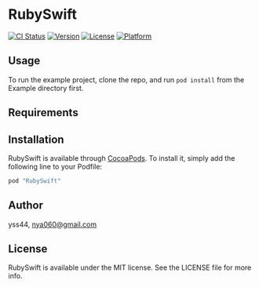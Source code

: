 # RubySwift

[![CI Status](http://img.shields.io/travis/yss44/RubySwift.svg?style=flat)](https://travis-ci.org/yss44/RubySwift)
[![Version](https://img.shields.io/cocoapods/v/RubySwift.svg?style=flat)](http://cocoapods.org/pods/RubySwift)
[![License](https://img.shields.io/cocoapods/l/RubySwift.svg?style=flat)](http://cocoapods.org/pods/RubySwift)
[![Platform](https://img.shields.io/cocoapods/p/RubySwift.svg?style=flat)](http://cocoapods.org/pods/RubySwift)

## Usage

To run the example project, clone the repo, and run `pod install` from the Example directory first.

## Requirements

## Installation

RubySwift is available through [CocoaPods](http://cocoapods.org). To install
it, simply add the following line to your Podfile:

```ruby
pod "RubySwift"
```

## Author

yss44, nya060@gmail.com

## License

RubySwift is available under the MIT license. See the LICENSE file for more info.
